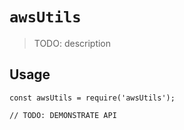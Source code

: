 # `awsUtils`

> TODO: description

## Usage

```
const awsUtils = require('awsUtils');

// TODO: DEMONSTRATE API
```
